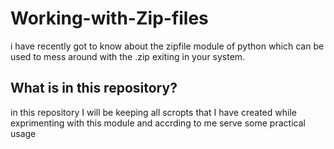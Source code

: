 # Working-with-Zip-files
i have recently got to know about the zipfile module of python which can be used to mess around with the .zip exiting in your system.

## What is in this repository? 
in this repository I will be keeping all scropts that I have created while exprimenting with this module and accrding to me serve some practical usage
